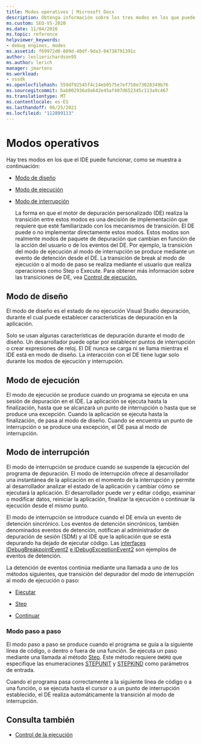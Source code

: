 ```yaml
---
title: Modos operativos | Microsoft Docs
description: Obtenga información sobre los tres modos en los que puede funcionar el IDE, que son el modo de diseño, el modo de ejecución y el modo de interrupción.
ms.custom: SEO-VS-2020
ms.date: 11/04/2016
ms.topic: reference
helpviewer_keywords:
- debug engines, modes
ms.assetid: f69972d0-809d-40df-9da3-04738791391c
author: leslierichardson95
ms.author: lerich
manager: jmartens
ms.workload:
- vssdk
ms.openlocfilehash: 559df92545f4c14eb0575e7ef758e73028349b76
ms.sourcegitcommit: bab002936a9a642e45af407d652345c113a9c467
ms.translationtype: MT
ms.contentlocale: es-ES
ms.lasthandoff: 06/25/2021
ms.locfileid: "112899113"
---
```

# <a name="operational-modes"></a>Modos operativos
Hay tres modos en los que el IDE puede funcionar, como se muestra a continuación:

- [Modo de diseño](#vsconoperationalmodesanchor1)

- [Modo de ejecución](#vsconoperationalmodesanchor2)

- [Modo de interrupción](#vsconoperationalmodesanchor3)

  La forma en que el motor de depuración personalizado (DE) realiza la transición entre estos modos es una decisión de implementación que requiere que esté familiarizado con los mecanismos de transición. El DE puede o no implementar directamente estos modos. Estos modos son realmente modos de paquete de depuración que cambian en función de la acción del usuario o de los eventos del DE. Por ejemplo, la transición del modo de ejecución al modo de interrupción se produce mediante un evento de detención desde el DE. La transición de break al modo de ejecución o al modo de paso se realiza mediante el usuario que realiza operaciones como Step o Execute. Para obtener más información sobre las transiciones de DE, vea [Control de ejecución.](../../extensibility/debugger/control-of-execution.md)

## <a name="design-mode"></a><a name="vsconoperationalmodesanchor1"></a> Modo de diseño
 El modo de diseño es el estado de no ejecución Visual Studio depuración, durante el cual puede establecer características de depuración en la aplicación.

 Solo se usan algunas características de depuración durante el modo de diseño. Un desarrollador puede optar por establecer puntos de interrupción o crear expresiones de reloj. El DE nunca se carga ni se llama mientras el IDE está en modo de diseño. La interacción con el DE tiene lugar solo durante los modos de ejecución y interrupción.

## <a name="run-mode"></a><a name="vsconoperationalmodesanchor2"></a> Modo de ejecución
 El modo de ejecución se produce cuando un programa se ejecuta en una sesión de depuración en el IDE. La aplicación se ejecuta hasta la finalización, hasta que se alcanzará un punto de interrupción o hasta que se produce una excepción. Cuando la aplicación se ejecuta hasta la finalización, de pasa al modo de diseño. Cuando se encuentra un punto de interrupción o se produce una excepción, el DE pasa al modo de interrupción.

## <a name="break-mode"></a><a name="vsconoperationalmodesanchor3"></a> Modo de interrupción
 El modo de interrupción se produce cuando se suspende la ejecución del programa de depuración. El modo de interrupción ofrece al desarrollador una instantánea de la aplicación en el momento de la interrupción y permite al desarrollador analizar el estado de la aplicación y cambiar cómo se ejecutará la aplicación. El desarrollador puede ver y editar código, examinar o modificar datos, reiniciar la aplicación, finalizar la ejecución o continuar la ejecución desde el mismo punto.

 El modo de interrupción se introduce cuando el DE envía un evento de detención sincrónico. Los eventos de detención sincrónicos, también denominados eventos de detención, notifican al administrador de depuración de sesión (SDM) y al IDE que la aplicación que se está depurando ha dejado de ejecutar código. Las [interfaces IDebugBreakpointEvent2](../../extensibility/debugger/reference/idebugbreakpointevent2.md) [e IDebugExceptionEvent2](../../extensibility/debugger/reference/idebugexceptionevent2.md) son ejemplos de eventos de detención.

 La detención de eventos continúa mediante una llamada a uno de los métodos siguientes, que transición del depurador del modo de interrupción al modo de ejecución o paso:

- [Ejecutar](../../extensibility/debugger/reference/idebugprocess3-execute.md)

- [Step](../../extensibility/debugger/reference/idebugprocess3-step.md)

- [Continuar](../../extensibility/debugger/reference/idebugprocess3-continue.md)

### <a name="step-mode"></a><a name="vsconoperationalmodesanchor4"></a> Modo paso a paso
 El modo paso a paso se produce cuando el programa se guía a la siguiente línea de código, o dentro o fuera de una función. Se ejecuta un paso mediante una llamada al método [Step](../../extensibility/debugger/reference/idebugprocess3-step.md). Este método requiere `DWORD` que especifique las enumeraciones [STEPUNIT](../../extensibility/debugger/reference/stepunit.md) y [STEPKIND](../../extensibility/debugger/reference/stepkind.md) como parámetros de entrada.

 Cuando el programa pasa correctamente a la siguiente línea de código o a una función, o se ejecuta hasta el cursor o a un punto de interrupción establecido, el DE realiza automáticamente la transición al modo de interrupción.

## <a name="see-also"></a>Consulta también
- [Control de la ejecución](../../extensibility/debugger/control-of-execution.md)
